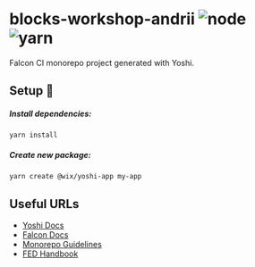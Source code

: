# blocks-workshop-andrii ![node](https://img.shields.io/badge/node-v16.14.0-brightgreen) ![yarn](https://img.shields.io/badge/yarn-berry-blue)

Falcon CI monorepo project generated with Yoshi.

## Setup 🔧

##### Install dependencies:

```console
yarn install
```

##### Create new package:

```console
yarn create @wix/yoshi-app my-app
```

## Useful URLs

- [Yoshi Docs](https://bo.wix.com/pages/yoshi/)
- [Falcon Docs](https://bo.wix.com/wix-docs/fe-guild/infra/falcon)
- [Monorepo Guidelines](https://bo.wix.com/wix-docs/fe-guild/guidelines/monorepos)
- [FED Handbook](https://github.com/wix-private/fed-handbook#welcome-to-the-fed-handbook)
